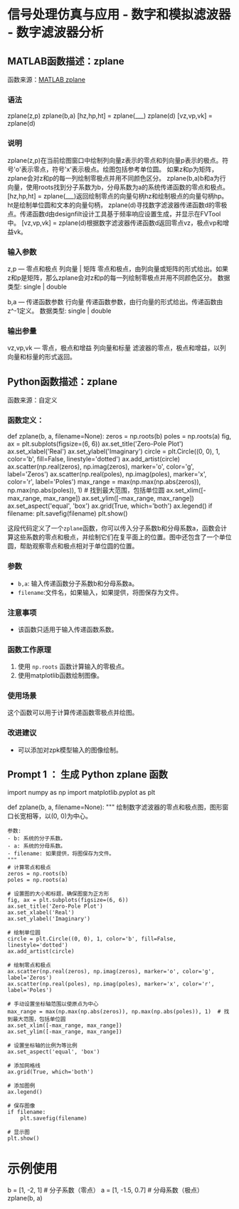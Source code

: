 # 信号处理仿真与应用 - 数字和模拟滤波器 - 数字滤波器分析

## MATLAB函数描述：zplane 

函数来源：[MATLAB zplane](https://ww2.mathworks.cn/help/signal/ref/zplane.html)

### 语法

zplane(z,p)
zplane(b,a)
[hz,hp,ht] = zplane(___)
zplane(d)
[vz,vp,vk] = zplane(d)

### 说明

zplane(z,p)在当前绘图窗口中绘制列向量z表示的零点和列向量p表示的极点。符号'o'表示零点，符号'x'表示极点。绘图包括参考单位圆。
如果z和p为矩阵，zplane会对z和p的每一列绘制零极点并用不同颜色区分。
zplane(b,a)b和a为行向量，使用roots找到分子系数为b，分母系数为a的系统传递函数的零点和极点。
[hz,hp,ht] = zplane(___)返回绘制零点的向量句柄hz和绘制极点的向量句柄hp。ht是绘制单位圆和文本的向量句柄，
zplane(d)寻找数字滤波器传递函数d的零极点。传递函数d由designfilt设计工具基于频率响应设置生成，并显示在FVTool中。
[vz,vp,vk] = zplane(d)根据数字滤波器传递函数d返回零点vz，极点vp和增益vk。

### 输入参数

z,p — 零点和极点
列向量 | 矩阵
零点和极点，由列向量或矩阵的形式给出。如果z和p是矩阵，那么zplane会对z和p的每一列绘制零极点并用不同颜色区分。
数据类型: single | double

b,a — 传递函数参数
行向量
传递函数参数，由行向量的形式给出。传递函数由z^-1定义。
数据类型: single | double

### 输出参量

vz,vp,vk — 零点，极点和增益
列向量和标量
滤波器的零点，极点和增益，以列向量和标量的形式返回。



## Python函数描述：zplane

函数来源：自定义

### 函数定义：

def zplane(b, a, filename=None):
    zeros = np.roots(b)
    poles = np.roots(a)
    fig, ax = plt.subplots(figsize=(6, 6))
    ax.set_title('Zero-Pole Plot')
    ax.set_xlabel('Real')
    ax.set_ylabel('Imaginary')
    circle = plt.Circle((0, 0), 1, color='b', fill=False, linestyle='dotted')
    ax.add_artist(circle)
    ax.scatter(np.real(zeros), np.imag(zeros), marker='o', color='g', label='Zeros')
    ax.scatter(np.real(poles), np.imag(poles), marker='x', color='r', label='Poles')
    max_range = max(np.max(np.abs(zeros)), np.max(np.abs(poles)), 1)  # 找到最大范围，包括单位圆
    ax.set_xlim([-max_range, max_range])
    ax.set_ylim([-max_range, max_range])
    ax.set_aspect('equal', 'box')
    ax.grid(True, which='both')
    ax.legend()
    if filename:
        plt.savefig(filename)
    plt.show()


这段代码定义了一个`zplane`函数，你可以传入分子系数b和分母系数a，函数会计算这些系数的零点和极点，并绘制它们在复平面上的位置。图中还包含了一个单位圆，帮助观察零点和极点相对于单位圆的位置。

### 参数
- `b,a`: 输入传递函数分子系数b和分母系数a。
- `filename`:文件名，如果输入，如果提供，将图保存为文件。

### 注意事项
- 该函数只适用于输入传递函数系数。

### 函数工作原理
1. 使用 `np.roots` 函数计算输入的零极点。
2. 使用matplotlib函数绘制图像。

### 使用场景
这个函数可以用于计算传递函数零极点并绘图。

### 改进建议
- 可以添加对zpk模型输入的图像绘制。



## Prompt 1 ： 生成 Python zplane 函数

import numpy as np
import matplotlib.pyplot as plt


def zplane(b, a, filename=None):
    """
    绘制数字滤波器的零点和极点图，图形窗口长宽相等，以(0, 0)为中心。

    参数:
    - b: 系统的分子系数。
    - a: 系统的分母系数。
    - filename: 如果提供，将图保存为文件。
    """
    # 计算零点和极点
    zeros = np.roots(b)
    poles = np.roots(a)

    # 设置图的大小和标题，确保图窗为正方形
    fig, ax = plt.subplots(figsize=(6, 6))
    ax.set_title('Zero-Pole Plot')
    ax.set_xlabel('Real')
    ax.set_ylabel('Imaginary')

    # 绘制单位圆
    circle = plt.Circle((0, 0), 1, color='b', fill=False, linestyle='dotted')
    ax.add_artist(circle)

    # 绘制零点和极点
    ax.scatter(np.real(zeros), np.imag(zeros), marker='o', color='g', label='Zeros')
    ax.scatter(np.real(poles), np.imag(poles), marker='x', color='r', label='Poles')

    # 手动设置坐标轴范围以使原点为中心
    max_range = max(np.max(np.abs(zeros)), np.max(np.abs(poles)), 1)  # 找到最大范围，包括单位圆
    ax.set_xlim([-max_range, max_range])
    ax.set_ylim([-max_range, max_range])

    # 设置坐标轴的比例为等比例
    ax.set_aspect('equal', 'box')

    # 添加网格线
    ax.grid(True, which='both')

    # 添加图例
    ax.legend()

    # 保存图像
    if filename:
        plt.savefig(filename)

    # 显示图
    plt.show()


# 示例使用
b = [1, -2, 1]  # 分子系数（零点）
a = [1, -1.5, 0.7]  # 分母系数（极点）
zplane(b, a)

